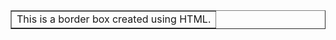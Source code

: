 <!DOCTYPE html>
<html lang="en">
<head>
    <meta charset="UTF-8">
    <meta name="viewport" content="width=device-width, initial-scale=1.0">
    <title>Border Box Example</title>
</head>
<body>
    <table border="1" cellpadding="10" cellspacing="0">
        <tr>
            <td>
                <!-- Content goes here -->
                This is a border box created using HTML.
            </td>
        </tr>
    </table>
</body>
</html>


